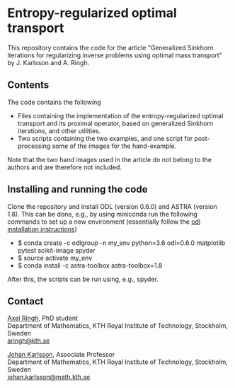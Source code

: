 Entropy-regularized optimal transport
=====================================

This repository contains the code for the article "Generalized Sinkhorn
iterations for regularizing inverse problems using optimal mass transport" by
J. Karlsson and A. Ringh.

Contents
--------
The code contains the following

* Files containing the implementation of the entropy-regularized optimal
transport and its proximal operator, based on generalized Sinkhorn iterations,
and other utilities.
* Two scripts containing the two examples, and one script for post-processing
some of the images for the hand-example.

Note that the two hand images used in the article do not belong to the authors and are therefore not included.

Installing and running the code
-------------------------------
Clone the repository and install ODL (version 0.6.0) and ASTRA (version 1.8).
This can be done, e.g., by using miniconda run the following commands to set up
a new environment (essentially follow the [odl installation instructions](https://odlgroup.github.io/odl/getting_started/installing.html))
* $ conda create -c odlgroup -n my_env python=3.6 odl=0.6.0 matplotlib pytest scikit-image spyder
* $ source activate my_env
* $ conda install -c astra-toolbox astra-toolbox=1.8

After this, the scripts can be run using, e.g., spyder.

Contact
-------
[Axel Ringh](https://www.kth.se/profile/aringh), PhD student  
Department of Mathematics, KTH Royal Institute of Technology, Stockholm, Sweden  
aringh@kth.se

[Johan Karlsson](http://math.kth.se/~johan79), Associate Professor  
Department of Mathematics, KTH Royal Institute of Technology, Stockholm, Sweden  
johan.karlsson@math.kth.se

